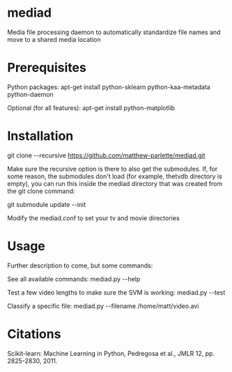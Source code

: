 mediad
======

Media file processing daemon to automatically standardize file names and move to a shared media location

Prerequisites
=============

Python packages:
apt-get install python-sklearn python-kaa-metadata python-daemon

Optional (for all features):
apt-get install python-matplotlib

Installation
============

git clone --recursive https://github.com/matthew-parlette/mediad.git

Make sure the recursive option is there to also get the submodules. If, for some reason, the submodules don't load (for example, thetvdb directory is empty), you can run this inside the mediad directory that was created from the git clone command:

git submodule update --init

Modify the mediad.conf to set your tv and movie directories

Usage
=====

Further description to come, but some commands:

See all available commands:
mediad.py --help

Test a few video lengths to make sure the SVM is working:
mediad.py --test

Classify a specific file:
mediad.py --filename /home/matt/video.avi

Citations
=========

Scikit-learn: Machine Learning in Python, Pedregosa et al., JMLR 12, pp. 2825-2830, 2011.
